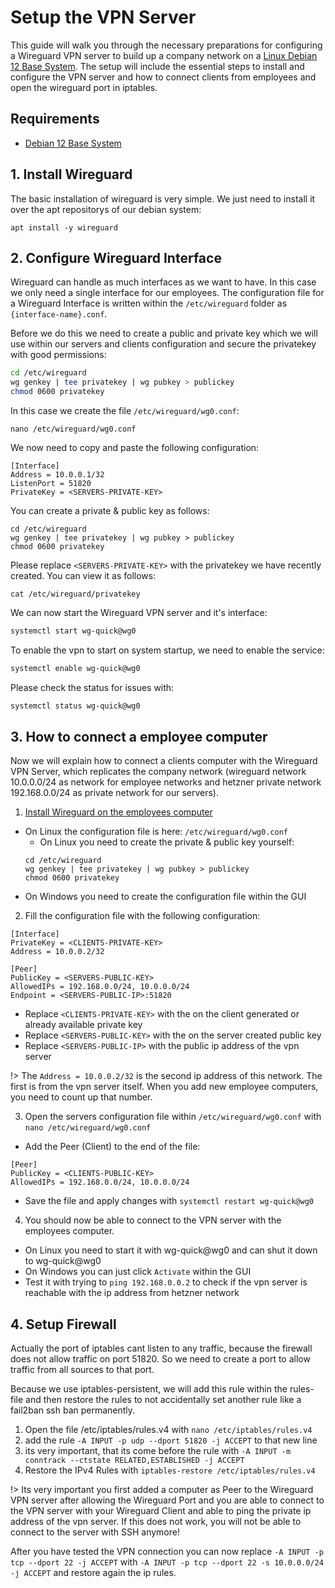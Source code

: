 # Setup the VPN Server

This guide will walk you through the necessary preparations for configuring a Wireguard VPN server to build up a company network on a [Linux Debian 12 Base System](base.md). The setup will include the essential steps to install and configure the VPN server and how to connect clients from employees and open the wireguard port in iptables.

## Requirements

- [Debian 12 Base System](base.md)

## 1. Install Wireguard
The basic installation of wireguard is very simple. We just need to install it over the apt repositorys of our debian system:
```
apt install -y wireguard
```

## 2. Configure Wireguard Interface
Wireguard can handle as much interfaces as we want to have. In this case we only need a single interface for our employees. The configuration file for a Wireguard Interface is written within the `/etc/wireguard` folder as `{interface-name}.conf`.

Before we do this we need to create a public and private key which we will use within our servers and clients configuration and secure the privatekey with good permissions:
```bash
cd /etc/wireguard
wg genkey | tee privatekey | wg pubkey > publickey
chmod 0600 privatekey
```

In this case we create the file `/etc/wireguard/wg0.conf`:

```
nano /etc/wireguard/wg0.conf
```

We now need to copy and paste the following configuration:
```
[Interface]
Address = 10.0.0.1/32
ListenPort = 51820
PrivateKey = <SERVERS-PRIVATE-KEY>
```

You can create a private & public key as follows:
```
cd /etc/wireguard
wg genkey | tee privatekey | wg pubkey > publickey
chmod 0600 privatekey
```

Please replace `<SERVERS-PRIVATE-KEY>` with the privatekey we have recently created. You can view it as follows:
```
cat /etc/wireguard/privatekey
```

We can now start the Wireguard VPN server and it's interface:
```bash
systemctl start wg-quick@wg0
```

To enable the vpn to start on system startup, we need to enable the service:
```bash
systemctl enable wg-quick@wg0
```

Please check the status for issues with:
```bash
systemctl status wg-quick@wg0
```

## 3. How to connect a employee computer
Now we will explain how to connect a clients computer with the Wireguard VPN Server, which replicates the company network (wireguard network 10.0.0.0/24 as network for employee networks and hetzner private network 192.168.0.0/24 as private network for our servers).

1. [Install Wireguard on the employees computer](https://www.wireguard.com/install/)
  - On Linux the configuration file is here: `/etc/wireguard/wg0.conf`
    - On Linux you need to create the private & public key yourself:
    ```
    cd /etc/wireguard
    wg genkey | tee privatekey | wg pubkey > publickey
    chmod 0600 privatekey
    ```
  - On Windows you need to create the configuration file within the GUI
2. Fill the configuration file with the following configuration:
  ```
  [Interface]
  PrivateKey = <CLIENTS-PRIVATE-KEY>
  Address = 10.0.0.2/32

  [Peer]
  PublicKey = <SERVERS-PUBLIC-KEY>
  AllowedIPs = 192.168.0.0/24, 10.0.0.0/24
  Endpoint = <SERVERS-PUBLIC-IP>:51820
  ```
  - Replace `<CLIENTS-PRIVATE-KEY>` with the on the client generated or already available private key
  - Replace `<SERVERS-PUBLIC-KEY>` with the on the server created public key
  - Replace `<SERVERS-PUBLIC-IP>` with the public ip address of the vpn server
  
  !> The `Address = 10.0.0.2/32` is the second ip address of this network. The first is from the vpn server itself. When you add new employee computers, you need to count up that number. 

3. Open the servers configuration file within `/etc/wireguard/wg0.conf` with `nano /etc/wireguard/wg0.conf`
  - Add the Peer (Client) to the end of the file:
```
[Peer]
PublicKey = <CLIENTS-PUBLIC-KEY>
AllowedIPs = 192.168.0.0/24, 10.0.0.0/24
```
- Save the file and apply changes with `systemctl restart wg-quick@wg0`
4. You should now be able to connect to the VPN server with the employees computer.
  - On Linux you need to start it with wg-quick@wg0 and can shut it down to wg-quick@wg0
  - On Windows you can just click `Activate` within the GUI
  - Test it with trying to `ping 192.168.0.0.2` to check if the vpn server is reachable with the ip address from hetzner network

## 4. Setup Firewall

Actually the port of iptables cant listen to any traffic, because the firewall does not allow traffic on port 51820. So we need to create a port to allow traffic from all sources to that port.

Because we use iptables-persistent, we will add this rule within the rules-file and then restore the rules to not accidentally set another rule like a fail2ban ssh ban permanently.

1. Open the file /etc/iptables/rules.v4 with `nano /etc/iptables/rules.v4`
2. add the rule `-A INPUT -p udp --dport 51820 -j ACCEPT` to that new line
3. its very important, that its come before the rule with `-A INPUT -m conntrack --ctstate RELATED,ESTABLISHED -j ACCEPT`
4. Restore the IPv4 Rules with `iptables-restore /etc/iptables/rules.v4`

!> Its very important you first added a computer as Peer to the Wireguard VPN server after allowing the Wireguard Port and you are able to connect to the VPN server with your Wireguard Client and able to ping the private ip address of the vpn server. If this does not work, you will not be able to connect to the server with SSH anymore!

After you have tested the VPN connection you can now replace `-A INPUT -p tcp --dport 22 -j ACCEPT` with `-A INPUT -p tcp --dport 22 -s 10.0.0.0/24 -j ACCEPT` and restore again the ip rules.